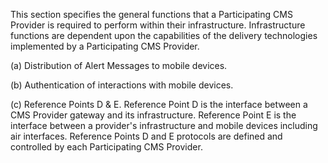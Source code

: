 This section specifies the general functions that a Participating CMS Provider is required to perform within their infrastructure. Infrastructure functions are dependent upon the capabilities of the delivery technologies implemented by a Participating CMS Provider.

(a) Distribution of Alert Messages to mobile devices.

(b) Authentication of interactions with mobile devices.

(c) Reference Points D & E. Reference Point D is the interface between a CMS Provider gateway and its infrastructure. Reference Point E is the interface between a provider's infrastructure and mobile devices including air interfaces. Reference Points D and E protocols are defined and controlled by each Participating CMS Provider.


